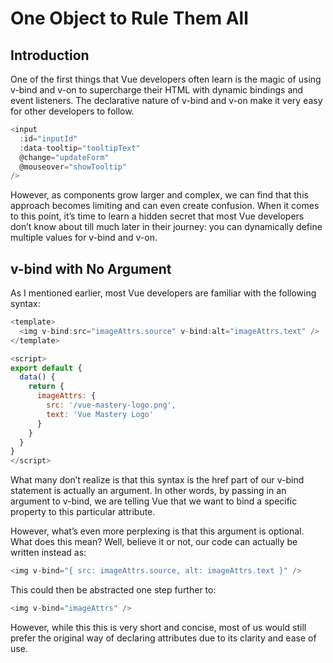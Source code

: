 # One Object to Rule Them All

## Introduction

One of the first things that Vue developers often learn is the magic of using v-bind and v-on to supercharge their HTML with dynamic bindings and event listeners. The declarative nature of v-bind and v-on make it very easy for other developers to follow.

```javaScript
<input 
  :id="inputId" 
  :data-tooltip="tooltipText"
  @change="updateForm" 
  @mouseover="showTooltip"
/>
```

However, as components grow larger and complex, we can find that this approach becomes limiting and can even create confusion. When it comes to this point, it’s time to learn a hidden secret that most Vue developers don’t know about till much later in their journey: you can dynamically define multiple values for v-bind and v-on.

## v-bind with No Argument

As I mentioned earlier, most Vue developers are familiar with the following syntax:

```javaScript
<template>
  <img v-bind:src="imageAttrs.source" v-bind:alt="imageAttrs.text" />
</template>

<script>
export default {
  data() {
    return {
      imageAttrs: {
        src: '/vue-mastery-logo.png',
        text: 'Vue Mastery Logo'
      }
    }
  }
}
</script>
```

What many don’t realize is that this syntax is the href part of our v-bind statement is actually an argument. In other words, by passing in an argument to v-bind, we are telling Vue that we want to bind a specific property to this particular attribute.

However, what’s even more perplexing is that this argument is optional. What does this mean? Well, believe it or not, our code can actually be written instead as:

```javaScript
<img v-bind="{ src: imageAttrs.source, alt: imageAttrs.text }" />
```

This could then be abstracted one step further to:

```javaScript
<img v-bind="imageAttrs" />
```

However, while this this is very short and concise, most of us would still prefer the original way of declaring attributes due to its clarity and ease of use.
